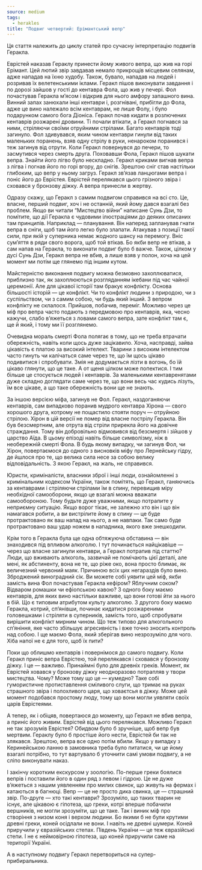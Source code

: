 ```yaml
---
source: medium
tags:
  - herakles
title: "Подвиг четвертий: Ерімантський вепр"
---
```


Ця стаття належить до циклу статей про сучасну інтерпретацію подвигів Геракла.

Еврістей наказав Гераклу принести йому живого вепра, що жив на горі Ерімант. Цей лютий звір завдавав немало прикрощів місцевим селянам, адже нападав на їхню худобу. Також, бувало, нападав на людей і розривав їх велетенськими іклами. Геракл пішов виконувати завдання і по дорозі зайшов у гості до кентавра Фола, що жив у печері. Фол почастував Геракла м’ясом і відкрив для нього амфору запашного вина. Винний запах занюхали інші кентаври і, розгнівані, прибігли до Фола, адже це вино належало всім кентаврам, не лише Фолу, і було подарунком самого бога Діоніса. Геракл почав кидати в розлючених кентаврів розжарені дровини. Ті почали втікати, а Геракл погнався за ними, стріляючи своїми отруйними стрілами. Багато кентаврів тоді загинуло. Фол здивувався, яким чином кентаври гинули від таких маленьких поранень, взяв одну стрілу в руки, ненароком поранився і теж загинув від отрути. Коли Геракл повернувся до печери, то засмутився через смерть друга. Поховавши Фола, Геракл пішов шукати вепра. Знайти його лігво було нескладно. Геракл криками вигнав вепра з лігва і погнав його по горі вгору, до снігів. Зрештою сніг став настільки глибоким, що вепр у ньому загруз. Геракл зв’язав ланцюгами вепра і поніс його до Еврістея. Еврістей перелякався цього грізного звіра і сховався у бронзову діжку. А вепра принесли в жертву.

Одразу скажу, що Геракл з самим подвигом справився на всі сто. Це, власне, перший подвиг, хоч і не останній, який йому дався взагалі без проблем. Якщо ви читали “Мистецтво війни” написане Сунь Дзи, то помітите, що дії Геракла є чудовими ілюстраціями до деяких описаних там принципів. Наприклад — планування. Він наперед запланував гнати вепра в сніги, щоб там його легко було злапати. Атакував з позиції такої сили, при якій у суперника немає жодного шансу на перемогу. Вніс сум’яття в ряди свого ворога, щоб той втікав. Бо якби вепр не втікав, а сам напав на Геракла, то виконати подвиг було б важче. Також, цілком у дусі Сунь Дзи, Геракл вепра не вбив, а лише взяв у полон, хоча на цей момент ми потім ще глянемо під іншим кутом.

Майстерністю виконання подвигу можна безмовно захоплюватися, приблизно так, як захоплюються розгляданням ікебани під час чайної церемонії. Але для цікавої історії там бракує конфлікту. Основа більшості історій — це конфлікт. Чи то конфлікт людини з природою, чи з суспільством, чи з самим собою, чи будь який інший. З вепром конфлікту не склалося. Прийшов, побачив, переміг. Можливо через це міф про вепра часто подають з передмовою про кентаврів, яка, чесно кажучи, слабо в’яжеться з ловами самого вепра, зате конфлікт там є, ще й який, і тому ми її розглянемо.

Очевидна мораль смерті Фола полягає в тому, що не треба втрачати обережність, навіть коли щось дуже зацікавило. Хоча, насправді, зайва цікавість є платою за високий інтелект. Тварини з високим інтелектом часто гинуть чи калічаться саме через те, що їм щось цікаво подивитися і спробувати. Змія не додумається лізти в вогонь, бо їй цікаво глянути, що це таке. А от щеня цілком може попектися. І тим більше це стосується людей і кентаврів. За маленькими кентавренятами дуже складно доглядати саме через те, що вони весь час кудись лізуть, їм все цікаве, а що таке обережність вони ще не знають.

За іншою версією міфа, загинув не Фол. Геракл, наздоганяючи кентаврів, сам випадково поранив мудрого кентавра Хірона — свого хорошого друга, котрому не пощастило стояти поруч — отруйною стрілою. Хірон в цій версії не помер від власне пострілу Геракла. Він був безсмертним, але отрута від стріли прирекла його на довічне страждання. Тому він добровільно відмовився від безсмертя і зійшов у царство Аїда. В цьому епізоді навіть більше символізму, ніж в необережній смерті Фола. В будь якому випадку, чи загинув Фол, чи Хірон, повертаємося до одного з висновків міфу про Лернейську гідру, де йшлося про те, що велика сила несе за собою велику відповідальність. З якою Геракл, на жаль, не справився.

Юристи, криміналісти, власники зброї і інші люди, ознайомленні з кримінальним кодексом України, також помітять, що Геракл, ганяючись за кентаврами і стріляючи стрілами їм в спину, перевищив міру необхідної самооборони, якщо це взагалі можна вважати самообороною. Тому будьте дуже уважними, якщо потрапите у неприємну ситуацію. Якщо ворог тікає, не залежно хто він і що він намагався робити, а ви вистрілите йому в спину — це буде протрактовано як ваш напад на нього, а не навпаки. Так само буде протрактовано ваш удар ножем в нападника, якого вже знешкодили.

Крім того в Геракла була ще одна обтяжуюча обставина — він знаходився під впливом алкоголю. І тут починається найцікавіше — через що власне загинули кентаври, а Геракл потрапив під статтю? Люди, що вживають алкоголь, зазвичай не помічають цієї деталі, але мені, як абстиненту, вона не те, що ріже око, вона просто блимає, як величезний червоний маяк. Причиною всіх цих негараздів було вино. Зброджений виноградний сік. Ви можете собі уявити цей міф, якби замість вина Фол почастував Геракла кефіром? Яблучним соком? Відваром ромашки чи ефіопською кавою? З одного боку маємо кентаврів, для яких вино настільки важливе, що вони готові йти за нього в бій. Що є типовим атрибутом культу алкоголю. З другого боку маємо Геракла, котрий, сп’янівши, починає кидатися розжареними головешками і стріляти в суперників, замість того, щоб спробувати вирішити конфлікт мирним чином. Що теж типово для алкогольного сп’яніння, яке часто збільшує агресивність і вже точно зносить контроль над собою. І ще маємо Фола, який зберігав вино незрозуміло для чого. Хіба напої не є для того, щоб їх пити?

Поки що облишмо кентаврів і повернімося до самого подвигу. Коли Геракл приніс вепра Еврістею, той перелякався і сховався у бронзову діжку. І це — важливо. Принаймні було для древніх греків. Момент, як Еврістей ховався у бронзову діжку неодноразово потрапляв у твори мистецтва. Чому? Може тому що це — кумедно? Таке собі гумористичне протиставлення сміливого слуги, що тримає на руках страшного звіра і полохливого царя, що ховаєтсья в діжку. Може цей момент подобався простому люду, тому що вони могли уявляти своїх царів Еврістеями.

А тепер, як і обіцяв, повертаюся до моменту, що Геракл не вбив вепра, а приніс його живим. Еврістей від цього перелякався. Можливо Геракл не так зрозумів Еврістея? Обидвом було б зручніше, щоб вепр був мертвим. Гераклу було б простіше його нести, Еврістей би так не злякався. Зрештою, вепра все одно потім вбили. Якщо у випадку з Керинейською ланню в замовника треба було питатися, чи це йому взагалі потрібно, то тут вартувало б уточнити самі умови подвигу, а не сліпо виконувати наказ.

І закінчу коротким екскурсом у зоологію. По-перше греки боялися вепрів і поставили його в один ряд з левом і гідрою. Це не дуже в’яжеться з нашим уявленням про милих свинок, що живуть на фермах і катаються в багнюці. Вепр — це не просто дика свинка, це — страшний звір. По-друге — хто такі кентаври? Зрозуміло, що таких тварин не існує, але цікавою є гіпотеза, що греки, котрі вперше побачили вершників, не могли зрозуміти, що це таке. Так і виник міф про створіння з низом коня і верхом людини. Бо якими б не були крутими древні греки, коней осідлали не вони. І навіть не древні шумери. Коней приручили у євразійських степах. Південь України — це теж євразійські степи. І не є неймовірною гіпотеза, що коней приручили саме на території Україні.

А в наступному подвигу Геракл перетвориться на супер-прибиральника.

